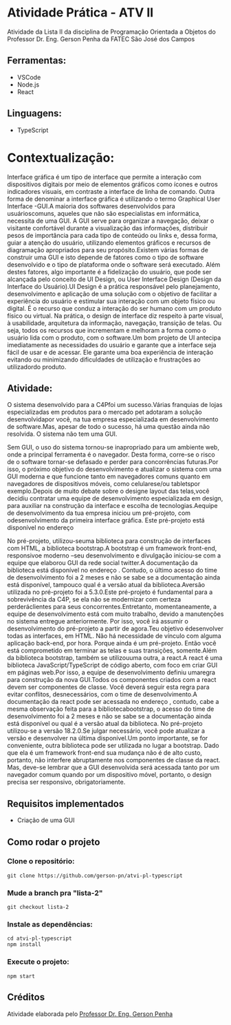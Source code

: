 
# Atividade Prática - ATV II

Atividade da Lista II da disciplina de Programação Orientada a Objetos do Professor Dr. Eng. Gerson Penha da FATEC São José dos Campos

## Ferramentas:

* VSCode
* Node.js
* React

## Linguagens:

* TypeScript

# Contextualização:

Interface  gráfica  é  um  tipo  de  interface  que  permite  a  interação  com  dispositivos  digitais  por  meio  de elementos  gráficos  como  ícones  e  outros  indicadores  visuais,  em  contraste a  interface de  linha de  comando. Outra forma de denominar a interface gráfica é utilizando o termo Graphical User Interface -GUI.A   maioria   dos   softwares   desenvolvidos   para  usuárioscomuns,   aqueles   que   não   são   especialistas  em informática,  necessita  de  uma  GUI.  A  GUI  serve  para  organizar  a  navegação,  deixar  o  visitante  confortável durante a visualização das informações, distribuir pesos de importância para cada tipo de conteúdo ou links e, dessa forma, guiar a atenção do usuário, utilizando elementos gráficos e recursos de diagramação apropriados para seu propósito.Existem várias formas de construir uma GUI e isto depende de fatores como o tipo de software desenvolvido e o tipo de plataforma onde o software será executado. Além destes fatores, algo importante é a fidelização do usuário, que pode ser alcançada pelo conceito de UI Design, ou User Interface Design (Design da Interface do Usuário).UI  Design  é  a  prática  responsável  pelo  planejamento,  desenvolvimento  e  aplicação  de  uma  solução  com  o objetivo  de  facilitar  a  experiência  do  usuário  e  estimular  sua  interação  com  um  objeto  físico  ou  digital.  É  o recurso  que  conduz  a  interação  do  ser  humano  com  um  produto  físico  ou  virtual.  Na  prática,  o  design  de interface  diz  respeito  à parte  visual,  à  usabilidade, arquitetura da  informação,  navegação, transição  de telas. Ou seja, todos os recursos que incrementam e melhoram a forma como o usuário lida com o produto, com o software.Um bom projeto de UI antecipa imediatamente as necessidades do usuário e garante que a interface seja fácil de usar e de acessar. Ele garante uma boa experiência de interação evitando ou minimizando dificuldades de utilização e frustrações ao utilizadordo produto.

## Atividade:

O sistema desenvolvido para a C4Pfoi um sucesso.Várias franquias de lojas especializadas em produtos para o mercado pet adotaram a solução desenvolvidapor você, na tua empresa especializada em desenvolvimento de  software.Mas,  apesar  de  todo o  sucesso,  há  uma  questão  ainda  não  resolvida.  O  sistema  não  tem  uma GUI.

Sem  GUI,  o  uso  do  sistema  tornou-se  inapropriado  para  um  ambiente  web,  onde  a  principal  ferramenta  é  o navegador.  Desta  forma,  corre-se  o  risco  de  o  software  tornar-se  defasado  e  perder  para  concorrências futuras.Por isso, o próximo objetivo do desenvolvimento e atualizar o sistema com uma GUI moderna e que funcione tanto em navegadores comuns quanto em navegadores de dispositivos móveis, como celularese/ou tabletspor exemplo.Depois   de   muito debate   sobre   o designe   layout   das   telas,você   decidiu   contratar   uma   equipe   de desenvolvimento especializada em design, para auxiliar na construção da interface e escolha de tecnologias.Aequipe  de  desenvolvimento  da  tua  empresa  iniciou  um  pré-projeto, com  odesenvolvimento  da  primeira interface   gráfica.   Este   pré-projeto   está   disponível   no   endereço [](https://github.com/gerson-pn/atvii-pl-typescript)

No pré-projeto, utilizou-seuma biblioteca para construção de interfaces com HTML, a biblioteca bootstrap.A bootstrap é  um  framework  front-end,  responsivoe  moderno –seu  desenvolvimento  e  divulgação  iniciou-se com a equipe que elaborou GUI da rede social twitter.A  documentação  da  biblioteca  está  disponível  no  endereço [](https://getbootstrap.com).  Contudo,  o  último acesso  do  time  de  desenvolvimento  foi  a  2  meses  e  não  se  sabe  se  a  documentação  ainda  está  disponível, tampouco qual é a versão atual da biblioteca.Aversão utilizada no pré-projeto foi a 5.3.0.Este  pré-projeto  é  fundamental  para  a  sobrevivência  da C4P,  se  ela  não  se  modernizar  com  certeza  perderáclientes  para  seus  concorrentes.Entretanto,  momentaneamente,  a  equipe  de  desenvolvimento  está  com muito  trabalho,  devido  a  manutenções  no  sistema  entregue  anteriormente.  Por  isso,  você  irá  assumir  o desenvolvimento do pré-projeto a partir de agora.Teu  objetivo édesenvolver  todas  as  interfaces,  em  HTML.  Não  há  necessidade  de  vínculo  com  alguma aplicação back-end, por hora. Porque ainda é um pré-projeto. Então você está comprometido em terminar as telas e suas transições, somente.Além   da   biblioteca bootstrap,   também se   utilizouuma   outra,   a   react.A   react   é   uma   biblioteca JavaScript/TypeScript  de  código  aberto,  com  foco  em  criar  GUI  em  páginas  web.Por  isso,  a equipe  de desenvolvimento definiu umaregra para construção da nova GUI.Todos os componentes criados com a react devem ser componentes de classe. Você deverá seguir esta regra para evitar conflitos, desnecessários, com o time de desenvolvimento.A  documentação  da  react  pode  ser  acessada  no  endereço  [](https://reactjs.org),  contudo,  cabe  a  mesma observação  feita  para  a  bibliotecabootstrap,  o  acesso  do  time  de  desenvolvimento  foi  a  2  meses  e  não  se sabe se a documentação ainda está disponível ou qual é a versão atual da biblioteca. No pré-projeto utilizou-se a versão 18.2.0.Se julgar necessário, você pode atualizar a versão e desenvolver na última disponível.Um ponto importante, se for conveniente, outra biblioteca pode ser utilizada no lugar a bootstrap. Dado que ela  é  um  framework  front-end  sua  mudança  não  é  de  alto  custo,  portanto,  não interfere  abruptamente  nos componentes  de  classe  da  react. Mas,  deve-se  lembrar  que  a  GUI  desenvolvida  será  acessada  tanto  por  um navegador   comum   quando   por   um   dispositivo   móvel,   portanto,   o   design   precisa   ser   responsivo, obrigatoriamente.

## Requisitos implementados

- Criação de uma GUI

## Como rodar o projeto

### Clone o repositório:

    git clone https://github.com/gerson-pn/atvi-pl-typescript

### Mude a branch pra "lista-2"

    git checkout lista-2

### Instale as dependências:

    cd atvi-pl-typescript
    npm install

### Execute o projeto:

    npm start

## Créditos

Atividade elaborada pelo [Professor Dr. Eng. Gerson Penha](https://github.com/gerson-pn)
